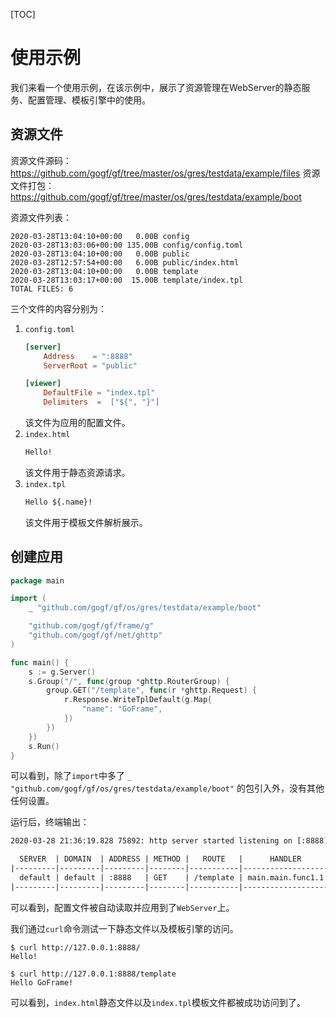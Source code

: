 [TOC]


# 使用示例

我们来看一个使用示例，在该示例中，展示了资源管理在WebServer的静态服务、配置管理、模板引擎中的使用。


## 资源文件

资源文件源码：https://github.com/gogf/gf/tree/master/os/gres/testdata/example/files
资源文件打包：https://github.com/gogf/gf/tree/master/os/gres/testdata/example/boot

资源文件列表：
```
2020-03-28T13:04:10+00:00   0.00B config
2020-03-28T13:03:06+00:00 135.00B config/config.toml
2020-03-28T13:04:10+00:00   0.00B public
2020-03-28T12:57:54+00:00   6.00B public/index.html
2020-03-28T13:04:10+00:00   0.00B template
2020-03-28T13:03:17+00:00  15.00B template/index.tpl
TOTAL FILES: 6
```

三个文件的内容分别为：
1. `config.toml`
    ```toml
    [server]
        Address    = ":8888"
        ServerRoot = "public"

    [viewer]
        DefaultFile = "index.tpl"
        Delimiters  =  ["${", "}"]
    ```
    该文件为应用的配置文件。
1. `index.html`
    ```html
    Hello!
    ```
    该文件用于静态资源请求。
1. `index.tpl`
    ```html
    Hello ${.name}!
    ```
    该文件用于模板文件解析展示。


## 创建应用

```go
package main

import (
	_ "github.com/gogf/gf/os/gres/testdata/example/boot"

	"github.com/gogf/gf/frame/g"
	"github.com/gogf/gf/net/ghttp"
)

func main() {
	s := g.Server()
	s.Group("/", func(group *ghttp.RouterGroup) {
		group.GET("/template", func(r *ghttp.Request) {
			r.Response.WriteTplDefault(g.Map{
				"name": "GoFrame",
			})
		})
	})
	s.Run()
}
```
可以看到，除了`import`中多了 `_ "github.com/gogf/gf/os/gres/testdata/example/boot"` 的包引入外，没有其他任何设置。

运行后，终端输出：
```html
2020-03-28 21:36:19.828 75892: http server started listening on [:8888]

  SERVER  | DOMAIN  | ADDRESS | METHOD |   ROUTE   |      HANDLER      | MIDDLEWARE  
|---------|---------|---------|--------|-----------|-------------------|------------|
  default | default | :8888   | GET    | /template | main.main.func1.1 |             
|---------|---------|---------|--------|-----------|-------------------|------------|
```
可以看到，配置文件被自动读取并应用到了`WebServer`上。

我们通过`curl`命令测试一下静态文件以及模板引擎的访问。
```shell
$ curl http://127.0.0.1:8888/
Hello!

$ curl http://127.0.0.1:8888/template
Hello GoFrame!
```
可以看到，`index.html`静态文件以及`index.tpl`模板文件都被成功访问到了。

















